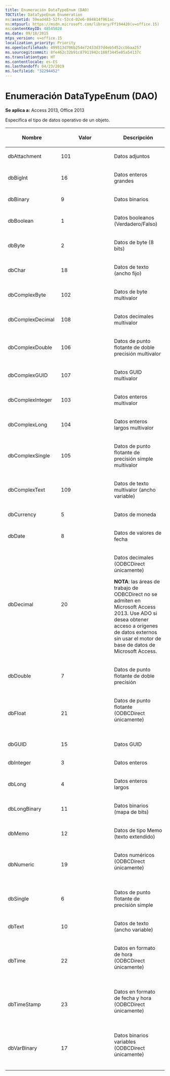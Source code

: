 ```yaml
---
title: Enumeración DataTypeEnum (DAO)
TOCTitle: DataTypeEnum Enumeration
ms:assetid: 59ead483-52fc-53cd-02e6-084814f961ac
ms:mtpsurl: https://msdn.microsoft.com/library/Ff194420(v=office.15)
ms:contentKeyID: 48545028
ms.date: 09/18/2015
mtps_version: v=office.15
localization_priority: Priority
ms.openlocfilehash: 499513d706b254e72433d37d4eb5452ccbbaa257
ms.sourcegitcommit: 8fe462c32b91c87911942c188f3445e85a54137c
ms.translationtype: HT
ms.contentlocale: es-ES
ms.lasthandoff: 04/23/2019
ms.locfileid: "32294452"
---
```

# <a name="datatypeenum-enumeration-dao"></a>Enumeración DataTypeEnum (DAO)


**Se aplica a:** Access 2013, Office 2013

Especifica el tipo de datos operativo de un objeto.

<table>
<colgroup>
<col style="width: 33%" />
<col style="width: 33%" />
<col style="width: 33%" />
</colgroup>
<thead>
<tr class="header">
<th><p>Nombre</p></th>
<th><p>Valor</p></th>
<th><p>Descripción</p></th>
</tr>
</thead>
<tbody>
<tr class="odd">
<td><p>dbAttachment</p></td>
<td><p>101</p></td>
<td><p>Datos adjuntos</p></td>
</tr>
<tr class="even">
<td><p>dbBigInt</p></td>
<td><p>16</p></td>
<td><p>Datos enteros grandes</p></td>
</tr>
<tr class="odd">
<td><p>dbBinary</p></td>
<td><p>9</p></td>
<td><p>Datos binarios</p></td>
</tr>
<tr class="even">
<td><p>dbBoolean</p></td>
<td><p>1</p></td>
<td><p>Datos booleanos (Verdadero/Falso)</p></td>
</tr>
<tr class="odd">
<td><p>dbByte</p></td>
<td><p>2</p></td>
<td><p>Datos de byte (8 bits)</p></td>
</tr>
<tr class="even">
<td><p>dbChar</p></td>
<td><p>18</p></td>
<td><p>Datos de texto (ancho fijo)</p></td>
</tr>
<tr class="odd">
<td><p>dbComplexByte</p></td>
<td><p>102</p></td>
<td><p>Datos de byte multivalor</p></td>
</tr>
<tr class="even">
<td><p>dbComplexDecimal</p></td>
<td><p>108</p></td>
<td><p>Datos decimales multivalor</p></td>
</tr>
<tr class="odd">
<td><p>dbComplexDouble</p></td>
<td><p>106</p></td>
<td><p>Datos de punto flotante de doble precisión multivalor</p></td>
</tr>
<tr class="even">
<td><p>dbComplexGUID</p></td>
<td><p>107</p></td>
<td><p>Datos GUID multivalor</p></td>
</tr>
<tr class="odd">
<td><p>dbComplexInteger</p></td>
<td><p>103</p></td>
<td><p>Datos enteros multivalor</p></td>
</tr>
<tr class="even">
<td><p>dbComplexLong</p></td>
<td><p>104</p></td>
<td><p>Datos enteros largos multivalor</p></td>
</tr>
<tr class="odd">
<td><p>dbComplexSingle</p></td>
<td><p>105</p></td>
<td><p>Datos de punto flotante de precisión simple multivalor</p></td>
</tr>
<tr class="even">
<td><p>dbComplexText</p></td>
<td><p>109</p></td>
<td><p>Datos de texto multivalor (ancho variable)</p></td>
</tr>
<tr class="odd">
<td><p>dbCurrency</p></td>
<td><p>5</p></td>
<td><p>Datos de moneda</p></td>
</tr>
<tr class="even">
<td><p>dbDate</p></td>
<td><p>8</p></td>
<td><p>Datos de valores de fecha</p></td>
</tr>
<tr class="odd">
<td><p>dbDecimal</p></td>
<td><p>20</p></td>
<td><p>Datos decimales (ODBCDirect únicamente)</p><p><strong>NOTA</strong>: las áreas de trabajo de ODBCDirect no se admiten en Microsoft Access 2013. Use ADO si desea obtener acceso a orígenes de datos externos sin usar el motor de base de datos de Microsoft Access.</p>
</td>
</tr>
<tr class="even">
<td><p>dbDouble</p></td>
<td><p>7</p></td>
<td><p>Datos de punto flotante de doble precisión</p></td>
</tr>
<tr class="odd">
<td><p>dbFloat</p></td>
<td><p>21</p></td>
<td><p>Datos de punto flotante (ODBCDirect únicamente)</p>

<br/>


</td>
</tr>
<tr class="even">
<td><p>dbGUID</p></td>
<td><p>15</p></td>
<td><p>Datos GUID</p></td>
</tr>
<tr class="odd">
<td><p>dbInteger</p></td>
<td><p>3</p></td>
<td><p>Datos enteros</p></td>
</tr>
<tr class="even">
<td><p>dbLong</p></td>
<td><p>4</p></td>
<td><p>Datos enteros largos</p></td>
</tr>
<tr class="odd">
<td><p>dbLongBinary</p></td>
<td><p>11</p></td>
<td><p>Datos binarios (mapa de bits)</p></td>
</tr>
<tr class="even">
<td><p>dbMemo</p></td>
<td><p>12</p></td>
<td><p>Datos de tipo Memo (texto extendido)</p></td>
</tr>
<tr class="odd">
<td><p>dbNumeric</p></td>
<td><p>19</p></td>
<td><p>Datos numéricos (ODBCDirect únicamente)</p>

<br/>


</td>
</tr>
<tr class="even">
<td><p>dbSingle</p></td>
<td><p>6</p></td>
<td><p>Datos de punto flotante de precisión simple</p></td>
</tr>
<tr class="odd">
<td><p>dbText</p></td>
<td><p>10</p></td>
<td><p>Datos de texto (ancho variable)</p></td>
</tr>
<tr class="even">
<td><p>dbTime</p></td>
<td><p>22</p></td>
<td><p>Datos en formato de hora (ODBCDirect únicamente)</p>

<br/>


</td>
</tr>
<tr class="odd">
<td><p>dbTimeStamp</p></td>
<td><p>23</p></td>
<td><p>Datos en formato de fecha y hora (ODBCDirect únicamente)</p>

<br/>


</td>
</tr>
<tr class="even">
<td><p>dbVarBinary</p></td>
<td><p>17</p></td>
<td><p>Datos binarios variables (ODBCDirect únicamente)</p>

<br/>


</td>
</tr>
</tbody>
</table>

